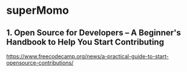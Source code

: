 # superMomo

## 1. Open Source for Developers – A Beginner's Handbook to Help You Start Contributing
https://www.freecodecamp.org/news/a-practical-guide-to-start-opensource-contributions/
